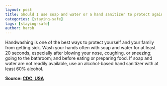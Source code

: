 ```yaml
---
layout: post
title: Should I use soap and water or a hand sanitizer to protect against COVID-19?
categories: [staying-safe]
tags: [staying-safe]
author: harsh
---
```


Handwashing is one of the best ways to protect yourself and your family from getting sick. Wash your hands often with soap and water for at least 20 seconds, especially after blowing your nose, coughing, or sneezing; going to the bathroom; and before eating or preparing food. If soap and water are not readily available, use an alcohol-based hand sanitizer with at least 60% alcohol.

**Source: [CDC, USA](https://www.cdc.gov/coronavirus/2019-ncov/faq.html)**